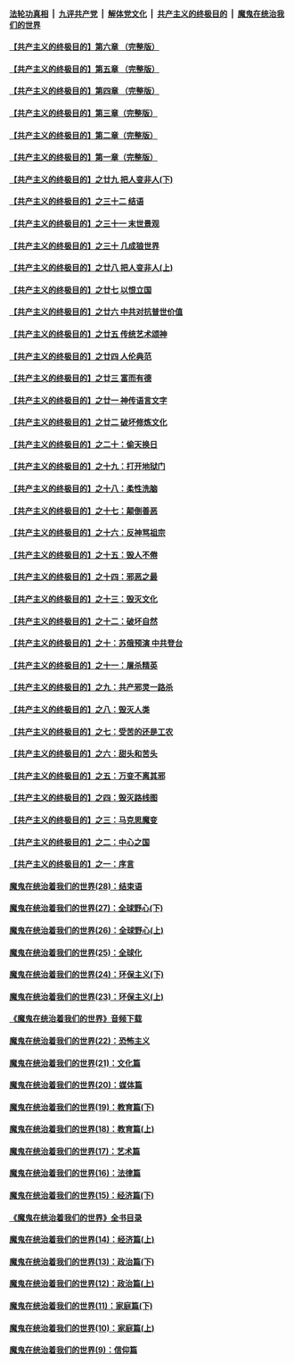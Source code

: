 ####  [法轮功真相](../../../../basic/blob/master/README.md?t=09282139) &nbsp;|&nbsp; [九评共产党](../../../../9ping.md/blob/master/README.md?t=09282139) &nbsp;|&nbsp; [解体党文化](../../../../jtdwh.md/blob/master/README.md?t=09282139)  &nbsp;|&nbsp; [共产主义的终极目的](../../../../gczydzjmd.md/blob/master/README.md?t=09282139) &nbsp;|&nbsp; [魔鬼在统治我们的世界](../../../../mgztzwmdsj.md/blob/master/README.md?t=09282139) 

#### [【共产主义的终极目的】第六章 （完整版）](../pages/nsc422/n11428913.md?t=09282139) 

#### [【共产主义的终极目的】第五章 （完整版）](../pages/nsc422/n11428912.md?t=09282139) 

#### [【共产主义的终极目的】第四章 （完整版）](../pages/nsc422/n11428907.md?t=09282139) 

#### [【共产主义的终极目的】第三章（完整版）](../pages/nsc422/n11428848.md?t=09282139) 

#### [【共产主义的终极目的】第二章（完整版）](../pages/nsc422/n11428831.md?t=09282139) 

#### [【共产主义的终极目的】第一章（完整版）](../pages/nsc422/n11417651.md?t=09282139) 

#### [【共产主义的终极目的】之廿九 把人变非人(下)](../pages/nsc422/n11344140.md?t=09282139) 

#### [【共产主义的终极目的】之三十二 结语](../pages/nsc422/n11360535.md?t=09282139) 

#### [【共产主义的终极目的】之三十一 末世景观](../pages/nsc422/n11351129.md?t=09282139) 

#### [【共产主义的终极目的】之三十 几成狼世界](../pages/nsc422/n11348280.md?t=09282139) 

#### [【共产主义的终极目的】之廿八 把人变非人(上)](../pages/nsc422/n11340492.md?t=09282139) 

#### [【共产主义的终极目的】之廿七 以恨立国](../pages/nsc422/n11336944.md?t=09282139) 

#### [【共产主义的终极目的】之廿六 中共对抗普世价值](../pages/nsc422/n11324785.md?t=09282139) 

#### [【共产主义的终极目的】之廿五 传统艺术颂神](../pages/nsc422/n11296396.md?t=09282139) 

#### [【共产主义的终极目的】之廿四 人伦典范](../pages/nsc422/n11296397.md?t=09282139) 

#### [【共产主义的终极目的】之廿三 富而有德](../pages/nsc422/n11283598.md?t=09282139) 

#### [【共产主义的终极目的】之廿一 神传语言文字](../pages/nsc422/n11263265.md?t=09282139) 

#### [【共产主义的终极目的】之廿二 破坏修炼文化](../pages/nsc422/n11245728.md?t=09282139) 

#### [【共产主义的终极目的】之二十：偷天换日](../pages/nsc422/n11238846.md?t=09282139) 

#### [【共产主义的终极目的】之十九：打开地狱门](../pages/nsc422/n11206376.md?t=09282139) 

#### [【共产主义的终极目的】之十八：柔性洗脑](../pages/nsc422/n11199994.md?t=09282139) 

#### [【共产主义的终极目的】之十七：颠倒善恶](../pages/nsc422/n11179782.md?t=09282139) 

#### [【共产主义的终极目的】之十六：反神骂祖宗](../pages/nsc422/n11166798.md?t=09282139) 

#### [【共产主义的终极目的】之十五：毁人不倦](../pages/nsc422/n11166792.md?t=09282139) 

#### [【共产主义的终极目的】之十四：邪恶之最](../pages/nsc422/n11150249.md?t=09282139) 

#### [【共产主义的终极目的】之十三：毁灭文化](../pages/nsc422/n11135227.md?t=09282139) 

#### [【共产主义的终极目的】之十二：破坏自然](../pages/nsc422/n11135214.md?t=09282139) 

#### [【共产主义的终极目的】之十：苏俄预演 中共登台](../pages/nsc422/n11118424.md?t=09282139) 

#### [【共产主义的终极目的】之十一：屠杀精英](../pages/nsc422/n11118442.md?t=09282139) 

#### [【共产主义的终极目的】之九：共产邪灵一路杀](../pages/nsc422/n11114139.md?t=09282139) 

#### [【共产主义的终极目的】之八：毁灭人类](../pages/nsc422/n11108503.md?t=09282139) 

#### [【共产主义的终极目的】之七：受苦的还是工农](../pages/nsc422/n11101809.md?t=09282139) 

#### [【共产主义的终极目的】之六：甜头和苦头](../pages/nsc422/n11096971.md?t=09282139) 

#### [【共产主义的终极目的】之五：万变不离其邪](../pages/nsc422/n11091285.md?t=09282139) 

#### [【共产主义的终极目的】之四：毁灭路线图](../pages/nsc422/n11086284.md?t=09282139) 

#### [【共产主义的终极目的】之三：马克思魔变](../pages/nsc422/n11061941.md?t=09282139) 

#### [【共产主义的终极目的】之二：中心之国](../pages/nsc422/n11047728.md?t=09282139) 

#### [【共产主义的终极目的】之一：序言](../pages/nsc422/n11086077.md?t=09282139) 

#### [魔鬼在统治着我们的世界(28)：结束语](../pages/nsc422/n10936246.md?t=09282139) 

#### [魔鬼在统治着我们的世界(27)：全球野心(下)](../pages/nsc422/n10928319.md?t=09282139) 

#### [魔鬼在统治着我们的世界(26)：全球野心(上)](../pages/nsc422/n10900318.md?t=09282139) 

#### [魔鬼在统治着我们的世界(25)：全球化](../pages/nsc422/n10788205.md?t=09282139) 

#### [魔鬼在统治着我们的世界(24)：环保主义(下)](../pages/nsc422/n10695307.md?t=09282139) 

#### [魔鬼在统治着我们的世界(23)：环保主义(上)](../pages/nsc422/n10688613.md?t=09282139) 

#### [《魔鬼在统治着我们的世界》音频下载](../pages/nsc422/n10635553.md?t=09282139) 

#### [魔鬼在统治着我们的世界(22)：恐怖主义](../pages/nsc422/n10614727.md?t=09282139) 

#### [魔鬼在统治着我们的世界(21)：文化篇](../pages/nsc422/n10597706.md?t=09282139) 

#### [魔鬼在统治着我们的世界(20)：媒体篇](../pages/nsc422/n10586579.md?t=09282139) 

#### [魔鬼在统治着我们的世界(19)：教育篇(下)](../pages/nsc422/n10564808.md?t=09282139) 

#### [魔鬼在统治着我们的世界(18)：教育篇(上)](../pages/nsc422/n10526970.md?t=09282139) 

#### [魔鬼在统治着我们的世界(17)：艺术篇](../pages/nsc422/n10499093.md?t=09282139) 

#### [魔鬼在统治着我们的世界(16)：法律篇](../pages/nsc422/n10485969.md?t=09282139) 

#### [魔鬼在统治着我们的世界(15)：经济篇(下)](../pages/nsc422/n10469975.md?t=09282139) 

#### [《魔鬼在统治着我们的世界》全书目录](../pages/nsc422/n10464261.md?t=09282139) 

#### [魔鬼在统治着我们的世界(14)：经济篇(上)](../pages/nsc422/n10457370.md?t=09282139) 

#### [魔鬼在统治着我们的世界(13)：政治篇(下)](../pages/nsc422/n10448270.md?t=09282139) 

#### [魔鬼在统治着我们的世界(12)：政治篇(上)](../pages/nsc422/n10444576.md?t=09282139) 

#### [魔鬼在统治着我们的世界(11)：家庭篇(下)](../pages/nsc422/n10440961.md?t=09282139) 

#### [魔鬼在统治着我们的世界(10)：家庭篇(上)](../pages/nsc422/n10435448.md?t=09282139) 

#### [魔鬼在统治着我们的世界(9)：信仰篇](../pages/nsc422/n10432159.md?t=09282139) 

